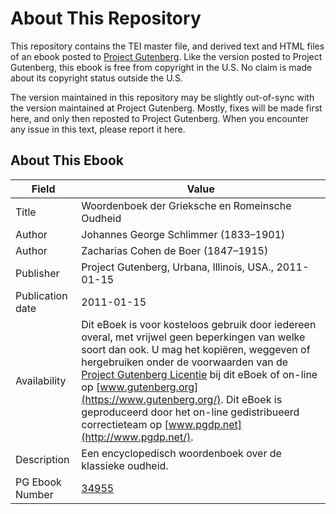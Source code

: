 # About This Repository

This repository contains the TEI master file, and derived text and HTML files of an ebook posted to [Project Gutenberg](https://www.gutenberg.org/). Like the version posted to Project Gutenberg, this ebook is free from copyright in the U.S. No claim is made about its copyright status outside the U.S.

The version maintained in this repository may be slightly out-of-sync with the version maintained at Project Gutenberg. Mostly, fixes will be made first here, and only then reposted to Project Gutenberg. When you encounter any issue in this text, please report it here.

## About This Ebook

| Field | Value |
| ----- | ----- |
| Title | Woordenboek der Grieksche en Romeinsche Oudheid |
| Author | Johannes George Schlimmer (1833–1901) |
| Author | Zacharias Cohen de Boer (1847–1915) |
| Publisher | Project Gutenberg, Urbana, Illinois, USA., 2011-01-15 |
| Publication date | 2011-01-15 |
| Availability | Dit eBoek is voor kosteloos gebruik door iedereen overal, met vrijwel geen beperkingen van welke soort dan ook. U mag het kopiëren, weggeven of hergebruiken onder de voorwaarden van de [Project Gutenberg Licentie](https://www.gutenberg.org/license) bij dit eBoek of on-line op [www.gutenberg.org](https://www.gutenberg.org/). Dit eBoek is geproduceerd door het on-line gedistribueerd correctieteam op [www.pgdp.net](http://www.pgdp.net/). |
| Description | Een encyclopedisch woordenboek over de klassieke oudheid. |
| PG Ebook Number | [34955](https://www.gutenberg.org/ebooks/34955) |
